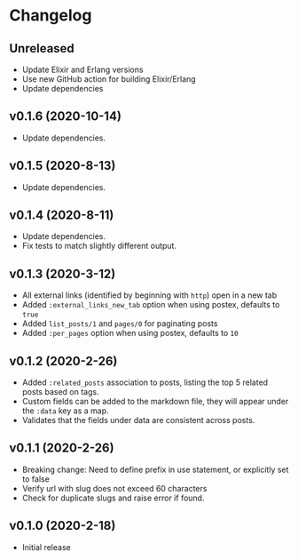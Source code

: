 # Changelog

## Unreleased
- Update Elixir and Erlang versions
- Use new GitHub action for building Elixir/Erlang
- Update dependencies

## v0.1.6 (2020-10-14)

* Update dependencies.

## v0.1.5 (2020-8-13)

* Update dependencies.

## v0.1.4 (2020-8-11)

* Update dependencies.
* Fix tests to match slightly different output.

## v0.1.3 (2020-3-12)

* All external links (identified by beginning with `http`) open in a new tab
* Added `:external_links_new_tab` option when using postex, defaults to `true`
* Added `list_posts/1` and `pages/0` for paginating posts
* Added `:per_pages` option when using postex, defaults to `10`

## v0.1.2 (2020-2-26)

* Added `:related_posts` association to posts, listing the top 5 related posts based on tags.
* Custom fields can be added to the markdown file, they will appear under the `:data` key as a map.
* Validates that the fields under data are consistent across posts.

## v0.1.1 (2020-2-26)

* Breaking change: Need to define prefix in use statement, or explicitly set to false
* Verify url with slug does not exceed 60 characters
* Check for duplicate slugs and raise error if found.

## v0.1.0 (2020-2-18)

* Initial release
